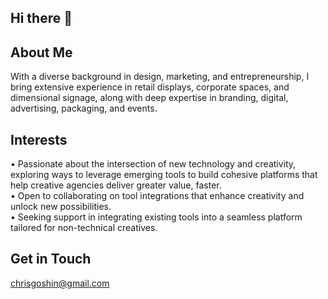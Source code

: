 ## Hi there 👋
## About Me  
With a diverse background in design, marketing, and entrepreneurship, I bring extensive experience in retail displays, corporate spaces, and dimensional signage, along with deep expertise in branding, digital, advertising, packaging, and events.  

## Interests  
• Passionate about the intersection of new technology and creativity, exploring ways to leverage emerging tools to build cohesive platforms that help creative agencies deliver greater value, faster.  
• Open to collaborating on tool integrations that enhance creativity and unlock new possibilities.  
• Seeking support in integrating existing tools into a seamless platform tailored for non-technical creatives.  

## Get in Touch  
chrisgoshin@gmail.com
